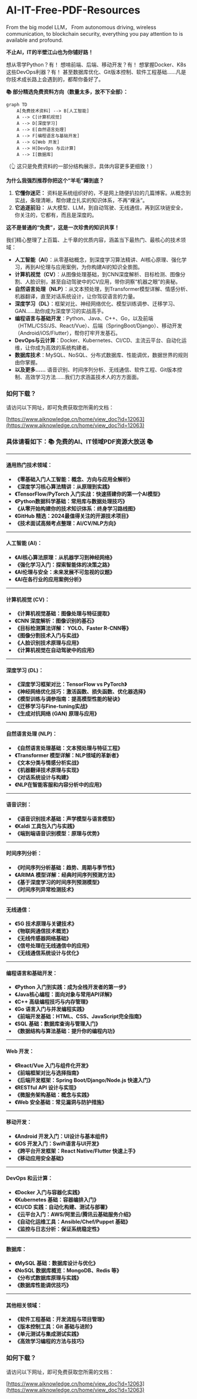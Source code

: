 # AI-IT-Free-PDF-Resources
From the big model LLM， From autonomous driving, wireless communication, to blockchain security, everything you pay attention to is available and profound.

**不止AI，IT的半壁江山也为你铺好路！**

想从零学Python？有！
想啃前端、后端、移动开发？有！
想掌握Docker、K8s这些DevOps利器？有！
甚至数据库优化、Git版本控制、软件工程基础……凡是你技术成长路上会遇到的，都帮你备好了。

**📚 部分精选免费资料方向（数量太多，放不下全部）：**

```mermaid
graph TD
    A[免费技术资料] --> B[人工智能]
    A --> C[计算机视觉]
    A --> D[深度学习]
    A --> E[自然语言处理]
    A --> F[编程语言与基础开发]
    A --> G[Web 开发]
    A --> H[DevOps 与云计算]
    A --> I[数据库]
```

（👆 这只是免费资料的一部分结构展示，具体内容更多更细致！）

**为什么我强烈推荐你把这个“羊毛”薅到底？**

1.  **它懂你迷茫：** 资料是系统组织好的，不是网上随便扒拉的几篇博客。从概念到实战，条理清晰，帮你建立扎实的知识体系，不再“裸泳”。
2.  **它追逐前沿：** 从大模型、LLM，到自动驾驶、无线通信，再到区块链安全，你关注的，它都有，而且是深度的。

**这不是普通的“免费”，这是一次珍贵的知识共享！**

我们精心整理了上百篇、上千章的优质内容，涵盖当下最热门、最核心的技术领域：
*   **人工智能（AI）**：从零基础概念，到深度学习算法精讲、AI核心原理、强化学习，再到AI伦理与应用案例，为你构建AI的知识全景图。
*   **计算机视觉（CV）**：从图像处理基础，到CNN深度解析、目标检测、图像分割、人脸识别，甚至自动驾驶中的CV应用，带你洞察“机器之眼”的奥秘。
*   **自然语言处理（NLP）**：从文本预处理，到Transformer模型详解、情感分析、机器翻译，直至对话系统设计，让你驾驭语言的力量。
*   **深度学习（DL）**：框架对比、神经网络优化、模型训练调参、迁移学习、GAN……助你成为深度学习的实战高手。
*   **编程语言与基础开发**：Python、Java、C++、Go，以及前端（HTML/CSS/JS、React/Vue）、后端（SpringBoot/Django）、移动开发（Android/iOS/Flutter），帮你打牢开发基石。
*   **DevOps与云计算**：Docker、Kubernetes、CI/CD、主流云平台、自动化运维，让你成为高效的系统构建者。
*   **数据库技术**：MySQL、NoSQL、分布式数据库、性能调优，数据世界的规则由你掌握。
*   **以及更多……** 语音识别、时间序列分析、无线通信、软件工程、Git版本控制、高效学习方法……我们力求涵盖技术人的方方面面。

### 如何下载？

请访问以下网址，即可免费获取您所需的文档：

[https://www.aiknowledge.cn/home/view_doc?id=12063](https://www.aiknowledge.cn/home/view_doc?id=12063)


### 具体请看如下：📚 免费的AI、IT领域PDF资源大放送 📚

---

#### 通用热门技术领域：

*   **《零基础入门人工智能：概念、方向与应用全解析》**
*   **《深度学习核心算法精讲：从原理到实践》**
*   **《TensorFlow/PyTorch 入门实战：快速搭建你的第一个AI模型》**
*   **《Python数据科学基础：常用库与数据处理技巧》**
*   **《从零开始构建你的技术知识体系：终身学习路线图》**
*   **《GitHub 精选：2024最值得关注的开源技术项目》**
*   **《技术面试高频考点整理：AI/CV/NLP方向》**

---

#### 人工智能 (AI)：

*   **《AI核心算法原理：从机器学习到神经网络》**
*   **《强化学习入门：探索智能体的决策之路》**
*   **《AI伦理与安全：未来发展不可忽视的议题》**
*   **《AI在各行业的应用案例分析》**

---

#### 计算机视觉 (CV)：

*   **《计算机视觉基础：图像处理与特征提取》**
*   **《CNN 深度解析：图像识别的基石》**
*   **《目标检测算法详解： YOLO、Faster R-CNN等》**
*   **《图像分割技术入门与实战》**
*   **《人脸识别技术原理与应用》**
*   **《计算机视觉在自动驾驶中的应用》**

---

#### 深度学习 (DL)：

*   **《深度学习框架对比：TensorFlow vs PyTorch》**
*   **《神经网络优化技巧：激活函数、损失函数、优化器选择》**
*   **《模型训练与调参指南：提高模型性能的秘诀》**
*   **《迁移学习与Fine-tuning实战》**
*   **《生成对抗网络 (GAN) 原理与应用》**

---

#### 自然语言处理 (NLP)：

*   **《自然语言处理基础：文本预处理与特征工程》**
*   **《Transformer 模型详解：NLP领域的革新者》**
*   **《文本分类与情感分析实战》**
*   **《机器翻译技术原理与实现》**
*   **《对话系统设计与构建》**
*   **《NLP在智能客服和内容分析中的应用》**

---

#### 语音识别：

*   **《语音识别技术基础：声学模型与语言模型》**
*   **《Kaldi 工具包入门与实践》**
*   **《端到端语音识别模型：原理与优势》**

---

#### 时间序列分析：

*   **《时间序列分析基础：趋势、周期与季节性》**
*   **《ARIMA 模型详解：经典时间序列预测方法》**
*   **《基于深度学习的时间序列预测模型》**
*   **《时间序列异常检测技术》**

---

#### 无线通信：

*   **《5G 技术原理与关键技术》**
*   **《物联网通信技术概览》**
*   **《无线传感器网络基础》**
*   **《信号处理在无线通信中的应用》**
*   **《无线通信系统设计与优化》**

---

#### 编程语言和基础开发：

*   **《Python 入门到实践：成为全栈开发者的第一步》**
*   **《Java核心编程：面向对象与常用API详解》**
*   **《C++ 高级编程技巧与内存管理》**
*   **《Go 语言入门与并发编程实践》**
*   **《前端开发基础：HTML、CSS、JavaScript完全指南》**
*   **《SQL 基础：数据库查询与管理入门》**
*   **《数据结构与算法基础：提升你的编程内功》**

---

#### Web 开发：

*   **《React/Vue 入门与组件化开发》**
*   **《前端框架对比与选择指南》**
*   **《后端开发框架：Spring Boot/Django/Node.js 快速入门》**
*   **《RESTful API 设计与实现》**
*   **《微服务架构基础：概念与实践》**
*   **《Web 安全基础：常见漏洞与防护措施》**

---

#### 移动开发：

*   **《Android 开发入门：UI设计与基本组件》**
*   **《iOS 开发入门：Swift语言与UI开发》**
*   **《跨平台开发框架：React Native/Flutter 快速上手》**
*   **《移动应用安全基础》**

---

#### DevOps 和云计算：

*   **《Docker 入门与容器化实践》**
*   **《Kubernetes 基础：容器编排入门》**
*   **《CI/CD 实践：自动化构建、测试与部署》**
*   **《云平台入门：AWS/阿里云/腾讯云基础服务介绍》**
*   **《自动化运维工具：Ansible/Chef/Puppet 基础》**
*   **《监控与日志分析：保证系统稳定性》**

---

#### 数据库：

*   **《MySQL 基础：数据库设计与优化》**
*   **《NoSQL 数据库概览：MongoDB、Redis 等》**
*   **《分布式数据库原理与实践》**
*   **《数据库性能调优技巧》**

---

#### 其他相关领域：

*   **《软件工程基础：开发流程与项目管理》**
*   **《版本控制工具：Git 基础与进阶》**
*   **《单元测试与集成测试实践》**
*   **《高效学习编程的方法与技巧》**

### 如何下载？

请访问以下网址，即可免费获取您所需的文档：

[https://www.aiknowledge.cn/home/view_doc?id=12063](https://www.aiknowledge.cn/home/view_doc?id=12063)
